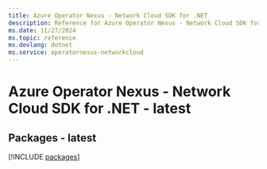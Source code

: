 ```yaml
---
title: Azure Operator Nexus - Network Cloud SDK for .NET
description: Reference for Azure Operator Nexus - Network Cloud SDK for .NET
ms.date: 11/27/2024
ms.topic: reference
ms.devlang: dotnet
ms.service: operatornexus-networkcloud
---
```

# Azure Operator Nexus - Network Cloud SDK for .NET - latest
## Packages - latest
[!INCLUDE [packages](operator-nexus---network-cloud-index.md)]